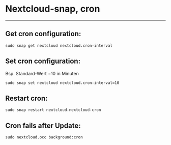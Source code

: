 # Nextcloud-snap, cron

---

## Get cron configuration:

`sudo snap get nextcloud nextcloud.cron-interval`

## Set cron configuration:

Bsp. Standard-Wert =10 in Minuten

`sudo snap set nextcloud nextcloud.cron-interval=10`

## Restart cron:

`sudo snap restart nextcloud.nextcloud-cron`

## Cron fails after Update:

`sudo nextcloud.occ background:cron`